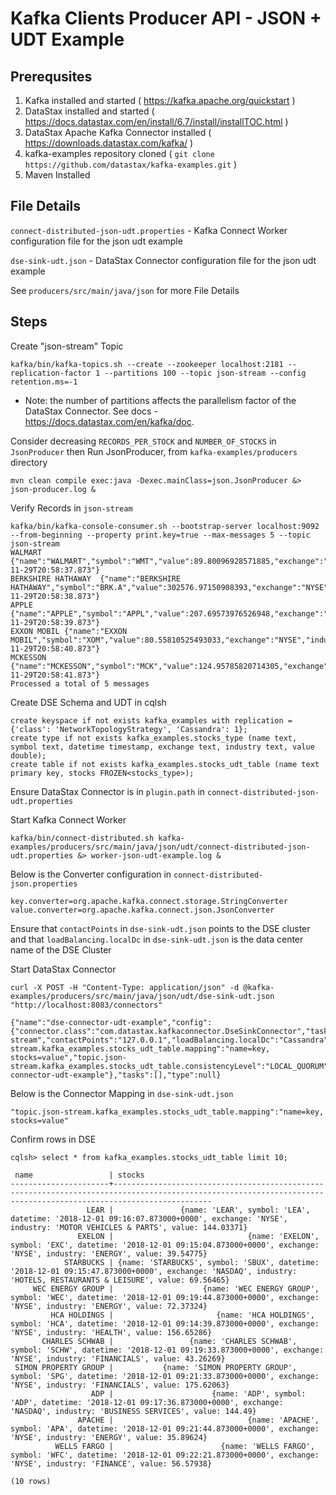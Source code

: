 # Kafka Clients Producer API - JSON + UDT Example

## Prerequsites
1. Kafka installed and started ( https://kafka.apache.org/quickstart )
2. DataStax installed and started ( https://docs.datastax.com/en/install/6.7/install/installTOC.html )
3. DataStax Apache Kafka Connector installed ( https://downloads.datastax.com/kafka/ )
4. kafka-examples repository cloned ( `git clone https://github.com/datastax/kafka-examples.git` )
5. Maven Installed

## File Details

`connect-distributed-json-udt.properties` - Kafka Connect Worker configuration file for the json udt example

`dse-sink-udt.json` - DataStax Connector configuration file for the json udt example

See `producers/src/main/java/json` for more File Details


## Steps
Create "json-stream" Topic
```
kafka/bin/kafka-topics.sh --create --zookeeper localhost:2181 --replication-factor 1 --partitions 100 --topic json-stream --config retention.ms=-1
```
* Note: the number of partitions affects the parallelism factor of the DataStax Connector. See docs - https://docs.datastax.com/en/kafka/doc.

Consider decreasing `RECORDS_PER_STOCK` and `NUMBER_OF_STOCKS` in `JsonProducer` then Run JsonProducer, from `kafka-examples/producers` directory
```
mvn clean compile exec:java -Dexec.mainClass=json.JsonProducer &> json-producer.log &
```

Verify Records in `json-stream`
```
kafka/bin/kafka-console-consumer.sh --bootstrap-server localhost:9092 --from-beginning --property print.key=true --max-messages 5 --topic json-stream
WALMART	{"name":"WALMART","symbol":"WMT","value":89.80096928571885,"exchange":"NYSE","industry":"RETAIL","datetime":"2018-11-29T20:58:37.873"}
BERKSHIRE HATHAWAY	{"name":"BERKSHIRE HATHAWAY","symbol":"BRK.A","value":302576.97150908393,"exchange":"NYSE","industry":"FINANCE","datetime":"2018-11-29T20:58:38.873"}
APPLE	{"name":"APPLE","symbol":"APPL","value":207.69573976526948,"exchange":"NASDAQ","industry":"TECH","datetime":"2018-11-29T20:58:39.873"}
EXXON MOBIL	{"name":"EXXON MOBIL","symbol":"XOM","value":80.55810525493033,"exchange":"NYSE","industry":"ENERGY","datetime":"2018-11-29T20:58:40.873"}
MCKESSON	{"name":"MCKESSON","symbol":"MCK","value":124.95785820714305,"exchange":"NYSE","industry":"HEALTH","datetime":"2018-11-29T20:58:41.873"}
Processed a total of 5 messages
```

Create DSE Schema and UDT in cqlsh
```
create keyspace if not exists kafka_examples with replication = {'class': 'NetworkTopologyStrategy', 'Cassandra': 1};
create type if not exists kafka_examples.stocks_type (name text, symbol text, datetime timestamp, exchange text, industry text, value double);
create table if not exists kafka_examples.stocks_udt_table (name text primary key, stocks FROZEN<stocks_type>);
```

Ensure DataStax Connector is in `plugin.path` in `connect-distributed-json-udt.properties`

Start Kafka Connect Worker
```
kafka/bin/connect-distributed.sh kafka-examples/producers/src/main/java/json/udt/connect-distributed-json-udt.properties &> worker-json-udt-example.log &
```

Below is the Converter configuration in `connect-distributed-json.properties`
```
key.converter=org.apache.kafka.connect.storage.StringConverter
value.converter=org.apache.kafka.connect.json.JsonConverter
```

Ensure that `contactPoints` in `dse-sink-udt.json` points to the DSE cluster and that `loadBalancing.localDc` in `dse-sink-udt.json` is the data center name of the DSE Cluster

Start DataStax Connector
```
curl -X POST -H "Content-Type: application/json" -d @kafka-examples/producers/src/main/java/json/udt/dse-sink-udt.json "http://localhost:8083/connectors"
```
```
{"name":"dse-connector-udt-example","config":{"connector.class":"com.datastax.kafkaconnector.DseSinkConnector","tasks.max":"1","topics":"json-stream","contactPoints":"127.0.0.1","loadBalancing.localDc":"Cassandra","topic.json-stream.kafka_examples.stocks_udt_table.mapping":"name=key, stocks=value","topic.json-stream.kafka_examples.stocks_udt_table.consistencyLevel":"LOCAL_QUORUM","name":"dse-connector-udt-example"},"tasks":[],"type":null}
```

Below is the Connector Mapping in `dse-sink-udt.json`
```
"topic.json-stream.kafka_examples.stocks_udt_table.mapping":"name=key, stocks=value"
```

Confirm rows in DSE
```
cqlsh> select * from kafka_examples.stocks_udt_table limit 10;

 name                 | stocks
----------------------+------------------------------------------------------------------------------------------------------------------------------------------------------------------
                 LEAR |               {name: 'LEAR', symbol: 'LEA', datetime: '2018-12-01 09:16:07.873000+0000', exchange: 'NYSE', industry: 'MOTOR VEHICLES & PARTS', value: 144.03371}
               EXELON |                              {name: 'EXELON', symbol: 'EXC', datetime: '2018-12-01 09:15:04.873000+0000', exchange: 'NYSE', industry: 'ENERGY', value: 39.54775}
            STARBUCKS | {name: 'STARBUCKS', symbol: 'SBUX', datetime: '2018-12-01 09:15:47.873000+0000', exchange: 'NASDAQ', industry: 'HOTELS, RESTAURANTS & LEISURE', value: 69.56465}
     WEC ENERGY GROUP |                    {name: 'WEC ENERGY GROUP', symbol: 'WEC', datetime: '2018-12-01 09:19:44.873000+0000', exchange: 'NYSE', industry: 'ENERGY', value: 72.37324}
         HCA HOLDINGS |                       {name: 'HCA HOLDINGS', symbol: 'HCA', datetime: '2018-12-01 09:14:39.873000+0000', exchange: 'NYSE', industry: 'HEALTH', value: 156.65286}
       CHARLES SCHWAB |                 {name: 'CHARLES SCHWAB', symbol: 'SCHW', datetime: '2018-12-01 09:19:33.873000+0000', exchange: 'NYSE', industry: 'FINANCIALS', value: 43.26269}
 SIMON PROPERTY GROUP |           {name: 'SIMON PROPERTY GROUP', symbol: 'SPG', datetime: '2018-12-01 09:21:33.873000+0000', exchange: 'NYSE', industry: 'FINANCIALS', value: 175.62063}
                  ADP |                      {name: 'ADP', symbol: 'ADP', datetime: '2018-12-01 09:17:36.873000+0000', exchange: 'NASDAQ', industry: 'BUSINESS SERVICES', value: 144.49}
               APACHE |                              {name: 'APACHE', symbol: 'APA', datetime: '2018-12-01 09:21:44.873000+0000', exchange: 'NYSE', industry: 'ENERGY', value: 35.89624}
          WELLS FARGO |                        {name: 'WELLS FARGO', symbol: 'WFC', datetime: '2018-12-01 09:22:21.873000+0000', exchange: 'NYSE', industry: 'FINANCE', value: 56.57938}

(10 rows)
```
